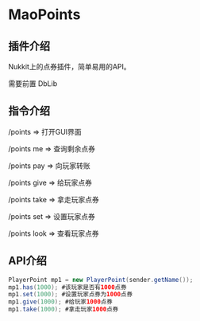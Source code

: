 # MaoPoints

## 插件介绍

Nukkit上的点券插件，简单易用的API。

需要前置 DbLib

## 指令介绍

/points => 打开GUI界面

/points me => 查询剩余点券

/points pay <id> <amount> => 向玩家转账

/points give <id> <amount> => 给玩家点券

/points take <id> <amount> => 拿走玩家点券

/points set <id> <amount> => 设置玩家点券

/points look <id> => 查看玩家点券

## API介绍

```java
PlayerPoint mp1 = new PlayerPoint(sender.getName());
mp1.has(1000); #该玩家是否有1000点券
mp1.set(1000); #设置玩家点券为1000点券
mp1.give(1000); #给玩家1000点券
mp1.take(1000); #拿走玩家1000点券
```

